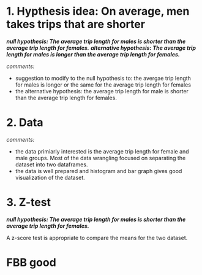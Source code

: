 # 1. Hypthesis idea: On average, men takes trips that are shorter


_**null hypothesis: The average trip length for males is shorter than the average trip length for females.**_
_**alternative hypothesis: The average trip length for males is longer than the average trip length for females.**_

_comments:_

* suggestion to modify to the null hypothesis to: the avergae trip length for males is longer or the same for the average trip length for females
* the alternative hypothesis: the average trip length for male is shorter than the average trip length for females. 

# 2. Data

_comments:_

* the data primiarly interested is the average trip length for female and male groups. Most of the data wrangling focused on separating the dataset into two dataframes. 
* the data is well prepared and histogram and bar graph gives good visualization of the dataset. 


# 3. Z-test 

_**null hypothesis: The average trip length for males is shorter than the average trip length for females.**_

A z-score test is appropriate to compare the means for the two dataset. 

# FBB good
